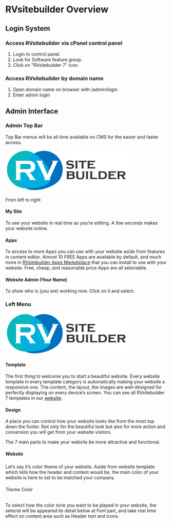 # RVsitebuilder Overview

## Login System

### Access RVsitebuilder via cPanel control panel

1. Login to control panel.
1. Look for Software feature group.
1. Click on "RVsitebuilder 7" icon.

### Access RVsitebuilder by domain name

1. Open domain name on browser with /admin/login
1. Enter admin login


## Admin Interface

### Admin Top Bar

Top Bar menus will be all time available on CMS for the easier and faster access.


![Kiku](images/logo.png)

From left to right

#### My Site

To see your website in real time as you’re editing. A few seconds makes your website online.

#### Apps

To access to more Apps you can use with your website aside from features in content editor. Almost 10 FREE Apps are available by default, and much more in [RVsitebuilder Apps Marketplace](https://apps.rvsitebuilder.com/) that you can install to use with your website. Free, cheap, and reasonable price Apps are all selectable.

#### Website Admin (Your Name)

To show who is (you are) working now. Click on it and select.

### Left Menu

![Kiku](images/logo.png)

#### Template

The first thing to welcome you to start a beautiful website. Every website template in every template category is automatically making your website a responsive one. The content, the layout, the images are well-designed for perfectly displaying on every device’s screen. You can see all RVsitebuilder 7 templates in our [website](https://rvsitebuilder.com/template/). 

#### Design

A place you can control how your website looks like from the most top down the footer. Not only for the beautiful look but also for more action and conversion you will get from your website visitors.

The 7 main parts to make your website be more attractive and functional.

##### Website

Let’s say it’s color theme of your website. Aside from website template which tells how the header and content would be, the main color of your website is here to set to be matched your company.

###### Theme Color

To select how the color tone you want to be played in your website, the selectd will be appeared its detail below at Font part, and take real time effect on content area such as Header text and icons.
